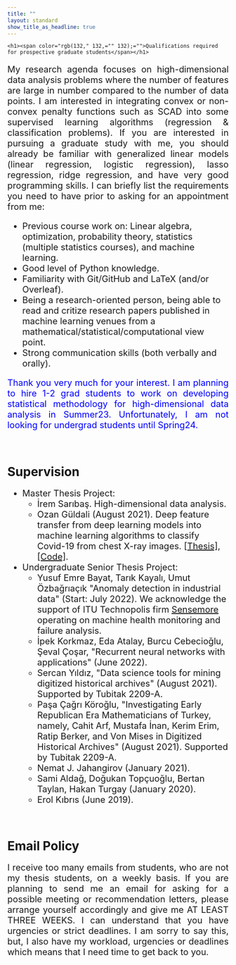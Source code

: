 ```yaml
---
title: ""
layout: standard
show_title_as_headline: true
---
```


    <h1><span color="rgb(132," 132,="" 132);="">Qualifications required for prospective graduate students</span></h1>
<p style="font-size:20px;text-align: justify;"> 
My research agenda focuses on high-dimensional data analysis problems where the number of features are large in number compared to the number of
data points. I am interested in integrating convex or non-convex penalty functions such as SCAD into some supervised learning algorithms (regression & classification
problems). If you are interested in pursuing a graduate study with me, you should already be familiar with generalized linear models (linear regression,
logistic regression), lasso regression, ridge regression, and have very good programming skills.   
I can briefly list the requirements you need to have prior to asking for an appointment from me: </p> 
<p>
<ul style="font-size:20px;">
<li> Previous course work on: Linear algebra, optimization, probability theory, statistics (multiple statistics courses), and machine learning. </li>  
<li> Good level of Python knowledge. </li>
<li> Familiarity with Git/GitHub and LaTeX (and/or Overleaf). </li>
<li> Being a research-oriented person, being able to read and critize research papers published in machine learning venues from a mathematical/statistical/computational view point. </li> 
<li> Strong communication skills (both verbally and orally). </li>
</ul>
</p>
<p style="font-size:20px;color:blue;text-align: justify;"> Thank you very much for your interest. I am planning to hire 1-2 grad students to work on developing statistical methodology for high-dimensional data analysis in Summer23.
Unfortunately, I am not looking for undergrad students until Spring24. </p><br>
<h1 color="rgb(132," 132,="" 132);="">Supervision</h1>
<ul style="font-size:20px;">
<li>Master Thesis Project:
<ul>
<li> İrem Sarıbaş. High-dimensional data analysis.</li>
<li>Ozan Güldali (August 2021). Deep feature transfer from deep learning
models into machine learning algorithms to classify Covid-19 from chest X-ray images.
<a href="https://tez.yok.gov.tr/UlusalTezMerkezi/TezGoster?key=v7BkNnnepTnbhn8rNR77LfMMnfBbCUVTxMavUxS_XQiweRuhiz6bn4W2oCxOvik_"> [Thesis]</a>, <a href="https://github.com/ozanguldali/modelsWithLASSO"> [Code]</a>.
</li>
</ul>
</li>
<li>Undergraduate Senior Thesis Project:
<ul>
<li> Yusuf Emre Bayat, Tarık Kayalı, Umut Özbağrıaçık "Anomaly detection in industrial data" (Start: July 2022). We acknowledge the support of ITU Technopolis firm <a href="https://sensemore.io/tr/">Sensemore</a> operating on machine health monitoring and failure analysis.
</li>   
<li> İpek Korkmaz, Eda Atalay, Burcu Cebecioğlu, Şeval Çoşar, "Recurrent neural networks with applications" (June 2022).
</li> 
<li> Sercan Yıldız, "Data science tools for mining digitized historical archives" (August 2021). Supported by Tubitak 2209-A.
</li> 
<li> Paşa Çağrı Köroğlu, "Investigating Early Republican Era Mathematicians of Turkey, namely, Cahit Arf, Mustafa İnan, Kerim Erim, Ratip Berker, and Von Mises in Digitized Historical Archives" (August 2021). Supported by Tubitak 2209-A.
</li> 
<li> Nemat J. Jahangirov  (January 2021).
</li> 
<li> Sami Aldağ, Doğukan Topçuoğlu, Bertan Taylan, Hakan Turgay (January 2020).
</li>  
<li> Erol Kıbrıs (June 2019).
</li>
</ul>    
</ul>
<br>  
<h1><span color="rgb(132," 132,="" 132);="">Email Policy</span></h1>
<p style="font-size:20px;text-align: justify;"> 
I receive too many emails from students, who are not my thesis students, on a weekly basis. If you are planning to send me an email for 
asking for a possible meeting or recommendation letters, please arrange yourself accordingly and give me AT LEAST THREE WEEKS. 
I can understand that you have urgencies or strict
deadlines. I am sorry to say this, but, I also have my workload, urgencies or deadlines which means that I need time to get back to you. </p> 
<p>    
<br>
